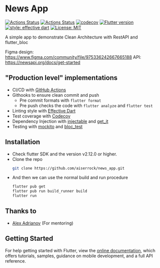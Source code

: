# News App

[![Actions Status](https://github.com/excogitatr/rick-and-morty-info/workflows/deploy/badge.svg?branch=v1.1.0)](https://github.com/excogitatr/rick-and-morty-info/actions?query=workflow%3Adeploy)
[![Actions Status](https://github.com/excogitatr/rick-and-morty-info/workflows/build/badge.svg)](https://github.com/excogitatr/rick-and-morty-info/actions?query=workflow%3Abuild)
[![codecov](https://codecov.io/gh/excogitatr/rick-and-morty-info/branch/master/graph/badge.svg)](https://codecov.io/gh/excogitatr/rick-and-morty-info)
[![Flutter version](https://img.shields.io/badge/flutter-v2.0.1-blue?logo=flutter)](https://flutter.dev/docs/development/tools/sdk/releases)
[![style: effective dart](https://img.shields.io/badge/style-effective_dart-40c4ff.svg)](https://github.com/tenhobi/effective_dart)
[![License: MIT](https://img.shields.io/badge/license-MIT-purple.svg)](https://opensource.org/licenses/MIT)

A simple app to demonstrate Clean Architecture with RestAPI and flutter_bloc

Figma design: https://www.figma.com/community/file/975336242667665188
API: https://newsapi.org/docs/get-started

## "Production level" implementations

- CI/CD with [GitHub Actions](https://github.com/features/actions)
- Githooks to ensure clean commit and push
  - Pre commit formats with `flutter format`
  - Pre push checks the code with `flutter analyze` and `flutter test`
- Linting style with [Effective Dart](https://dart.dev/guides/language/effective-dart)
- Test coverage with [Codecov](https://codecov.io/)
- Dependency Injection with [injectable](https://pub.dev/packages/injectable) and [get_it](https://pub.dev/packages/get_it)
- Testing with [mockito](https://pub.dev/packages/mockito) and [bloc_test](https://pub.dev/packages/bloc_test)


## Installation

- Check flutter SDK and the version v2.12.0 or higher.
- Clone the repo
  ```sh
  git clone https://github.com/aiserrock/news_app.git
  ```
- And then we can use the normal build and run procedure
  ```sh
  flutter pub get
  flutter pub run build_runner build
  flutter run
  ```

## Thanks to

- [Alex Adrianov](https://github.com/Alex-A4) (For mentoring)

## Getting Started

For help getting started with Flutter, view the
[online documentation](https://flutter.io/docs), which offers tutorials,
samples, guidance on mobile development, and a full API reference.
